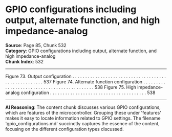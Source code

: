# GPIO configurations including output, alternate function, and high impedance-analog

**Source**: Page 85, Chunk 532  
**Category**: GPIO configurations including output, alternate function, and high impedance-analog  
**Chunk Index**: 532

---

Figure 73. Output configuration . . . . . . . . . . . . . . . . . . . . . . . . . . . . . . . . . . . . . . . . . . . . . . . . . . . . 537
Figure 74. Alternate function configuration . . . . . . . . . . . . . . . . . . . . . . . . . . . . . . . . . . . . . . . . . . . . 538
Figure 75. High impedance-analog configuration . . . . . . . . . . . . . . . . . . . . . . . . . . . . . . . . . . . . . . 538

---

**AI Reasoning**: The content chunk discusses various GPIO configurations, which are features of the microcontroller. Grouping these under 'features' makes it easy to locate information related to GPIO settings. The filename 'gpio_configurations.md' succinctly captures the essence of the content, focusing on the different configuration types discussed.

